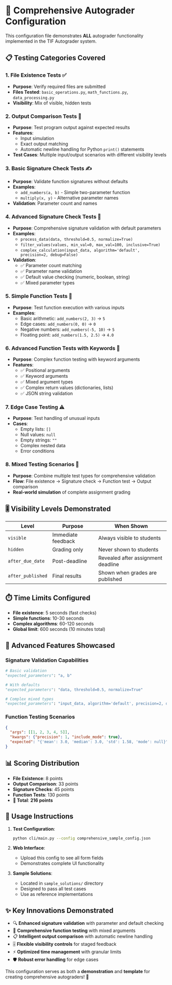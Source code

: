 # 🎯 Comprehensive Autograder Configuration

This configuration file demonstrates **ALL** autograder functionality implemented in the TIF Autograder system.

## 📋 **Testing Categories Covered**

### **1. File Existence Tests** ✅
- **Purpose**: Verify required files are submitted
- **Files Tested**: `basic_operations.py`, `math_functions.py`, `data_processing.py`
- **Visibility**: Mix of visible, hidden tests

### **2. Output Comparison Tests** 📄
- **Purpose**: Test program output against expected results
- **Features**:
  - Input simulation
  - Exact output matching
  - Automatic newline handling for Python `print()` statements
- **Test Cases**: Multiple input/output scenarios with different visibility levels

### **3. Basic Signature Check Tests** ✍️
- **Purpose**: Validate function signatures without defaults
- **Examples**:
  - `add_numbers(a, b)` - Simple two-parameter function
  - `multiply(x, y)` - Alternative parameter names
- **Validation**: Parameter count and names

### **4. Advanced Signature Check Tests** 🔧
- **Purpose**: Comprehensive signature validation with default parameters
- **Examples**:
  - `process_data(data, threshold=0.5, normalize=True)`
  - `filter_values(values, min_val=0, max_val=100, inclusive=True)`
  - `complex_calculation(input_data, algorithm='default', precision=2, debug=False)`
- **Validation**: 
  - ✅ Parameter count matching
  - ✅ Parameter name validation
  - ✅ Default value checking (numeric, boolean, string)
  - ✅ Mixed parameter types

### **5. Simple Function Tests** 🧮
- **Purpose**: Test function execution with various inputs
- **Examples**:
  - Basic arithmetic: `add_numbers(2, 3)` → `5`
  - Edge cases: `add_numbers(0, 0)` → `0`
  - Negative numbers: `add_numbers(-5, 10)` → `5`
  - Floating point: `add_numbers(1.5, 2.5)` → `4.0`

### **6. Advanced Function Tests with Keywords** 🚀
- **Purpose**: Complex function testing with keyword arguments
- **Features**:
  - ✅ Positional arguments
  - ✅ Keyword arguments
  - ✅ Mixed argument types
  - ✅ Complex return values (dictionaries, lists)
  - ✅ JSON string validation

### **7. Edge Case Testing** ⚠️
- **Purpose**: Test handling of unusual inputs
- **Cases**:
  - Empty lists: `[]`
  - Null values: `null`
  - Empty strings: `""`
  - Complex nested data
  - Error conditions

### **8. Mixed Testing Scenarios** 🔄
- **Purpose**: Combine multiple test types for comprehensive validation
- **Flow**: File existence → Signature check → Function test → Output comparison
- **Real-world simulation** of complete assignment grading

## 🎚️ **Visibility Levels Demonstrated**

| **Level** | **Purpose** | **When Shown** |
|-----------|-------------|----------------|
| `visible` | Immediate feedback | Always visible to students |
| `hidden` | Grading only | Never shown to students |
| `after_due_date` | Post-deadline | Revealed after assignment deadline |
| `after_published` | Final results | Shown when grades are published |

## ⏱️ **Time Limits Configured**

- **File existence**: 5 seconds (fast checks)
- **Simple functions**: 10-30 seconds
- **Complex algorithms**: 60-120 seconds
- **Global limit**: 600 seconds (10 minutes total)

## 🔧 **Advanced Features Showcased**

### **Signature Validation Capabilities**
```python
# Basic validation
"expected_parameters": "a, b"

# With defaults
"expected_parameters": "data, threshold=0.5, normalize=True"

# Complex mixed types
"expected_parameters": "input_data, algorithm='default', precision=2, debug=False"
```

### **Function Testing Scenarios**
```json
{
  "args": [[1, 2, 3, 4, 5]],
  "kwargs": {"precision": 1, "include_mode": true},
  "expected": "{'mean': 3.0, 'median': 3.0, 'std': 1.58, 'mode': null}"
}
```

## 📊 **Scoring Distribution**

- **File Existence**: 8 points
- **Output Comparison**: 33 points  
- **Signature Checks**: 45 points
- **Function Tests**: 130 points
- **🎯 Total**: **216 points**

## 🚀 **Usage Instructions**

1. **Test Configuration**:
   ```bash
   python cli/main.py --config comprehensive_sample_config.json
   ```

2. **Web Interface**: 
   - Upload this config to see all form fields
   - Demonstrates complete UI functionality

3. **Sample Solutions**:
   - Located in `sample_solutions/` directory
   - Designed to pass all test cases
   - Use as reference implementations

## ✨ **Key Innovations Demonstrated**

- 🔍 **Enhanced signature validation** with parameter and default checking
- 🎯 **Comprehensive function testing** with mixed arguments
- 📋 **Intelligent output comparison** with automatic newline handling
- 🎚️ **Flexible visibility controls** for staged feedback
- ⚡ **Optimized time management** with granular limits
- 🛡️ **Robust error handling** for edge cases

This configuration serves as both a **demonstration** and **template** for creating comprehensive autograders! 🎉
